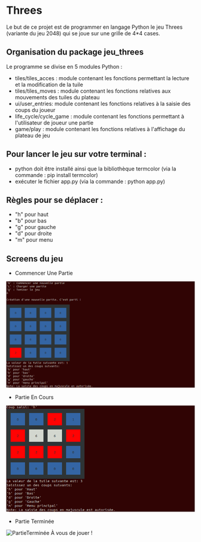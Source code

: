 # Threes
Le but de ce projet est de programmer en langage Python le jeu Threes (variante du jeu 2048) qui se joue sur une grille de 4*4 cases.

## Organisation du package jeu_threes

Le programme se divise en 5 modules Python : 

- tiles/tiles_acces : module contenant les fonctions permettant la lecture et la modification de la tuile
- tiles/tiles_moves : module contenant les fonctions relatives aux mouvements des tuiles du plateau
- ui/user_entries: module contenant les fonctions relatives à la saisie des coups du joueur
- life_cycle/cycle_game : module contenant les fonctions permettant à l'utilisateur de joueur une partie
- game/play : module contenant les fonctions relatives à l'affichage du plateau de jeu

## Pour lancer le jeu sur votre terminal : 

- python doit être installé ainsi que la bibliothèque termcolor (via la commande : pip install termcolor)
- exécuter le fichier app.py (via la commande : python app.py)

## Règles pour se déplacer : 

- "h" pour haut
- "b" pour bas
- "g" pour gauche
- "d" pour droite
- "m" pour menu

## Screens du jeu 

- Commencer Une Partie
<img src="screens/1-CommencerUnePartie.png" alt="CommencerUnePartie"/> 

- Partie En Cours
<img src="screens/2-PartieEnCours.png" alt="PartieEnCours"/>

- Partie Terminée
<img src="screens/3-PartieTerminée.png" alt="PartieTerminée"/>
À vous de jouer !

